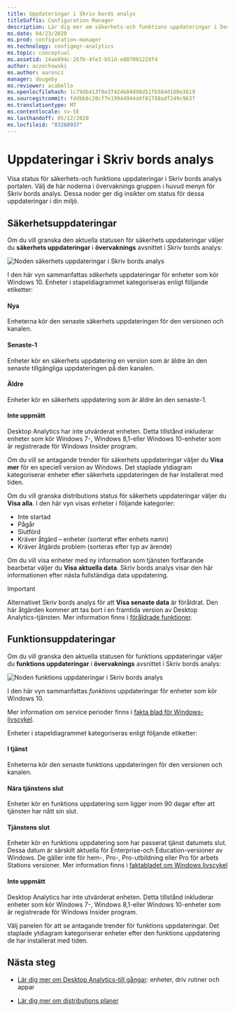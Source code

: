 ```yaml
---
title: Uppdateringar i Skriv bords analys
titleSuffix: Configuration Manager
description: Lär dig mer om säkerhets-och funktions uppdateringar i Desktop Analytics.
ms.date: 04/23/2020
ms.prod: configuration-manager
ms.technology: configmgr-analytics
ms.topic: conceptual
ms.assetid: 14ae894c-26fb-4fe3-b51d-e80700122df4
author: aczechowski
ms.author: aaroncz
manager: dougeby
ms.reviewer: acabello
ms.openlocfilehash: 1c79db413f8e37424b84d98d51fb584d168e3819
ms.sourcegitcommit: fddbb6c20cf7e19944944d4f81788adf249c963f
ms.translationtype: MT
ms.contentlocale: sv-SE
ms.lasthandoff: 05/12/2020
ms.locfileid: "83268937"
---
```

# <a name="updates-in-desktop-analytics"></a>Uppdateringar i Skriv bords analys

Visa status för säkerhets-och funktions uppdateringar i Skriv bords analys portalen. Välj de här noderna i övervaknings gruppen i huvud menyn för Skriv bords analys. Dessa noder ger dig insikter om status för dessa uppdateringar i din miljö.


## <a name="security-updates"></a>Säkerhetsuppdateringar

Om du vill granska den aktuella statusen för säkerhets uppdateringar väljer du **säkerhets uppdateringar** i **övervaknings** avsnittet i Skriv bords analys:

![Noden säkerhets uppdateringar i Skriv bords analys](media/security-updates.png)

I den här vyn sammanfattas *säkerhets* uppdateringar för enheter som kör Windows 10. Enheter i stapeldiagrammet kategoriseras enligt följande etiketter:

#### <a name="latest"></a>Nya

Enheterna kör den senaste säkerhets uppdateringen för den versionen och kanalen.

#### <a name="latest-1"></a>Senaste-1

Enheter kör en säkerhets uppdatering en version som är äldre än den senaste tillgängliga uppdateringen på den kanalen.

#### <a name="older"></a>Äldre

Enheter kör en säkerhets uppdatering som är äldre än den senaste-1.

#### <a name="not-measured"></a>Inte uppmätt

Desktop Analytics har inte utvärderat enheten. Detta tillstånd inkluderar enheter som kör Windows 7-, Windows 8,1-eller Windows 10-enheter som är registrerade för Windows Insider program.  

Om du vill se antagande trender för säkerhets uppdateringar väljer du **Visa mer** för en speciell version av Windows. Det staplade ytdiagram kategoriserar enheter efter säkerhets uppdateringen de har installerat med tiden.

Om du vill granska distributions status för säkerhets uppdateringar väljer du **Visa alla**. I den här vyn visas enheter i följande kategorier:

- Inte startad
- Pågår
- Slutförd
- Kräver åtgärd – enheter (sorterat efter enhets namn)
- Kräver åtgärds problem (sorteras efter typ av ärende)

Om du vill visa enheter med ny information som tjänsten fortfarande bearbetar väljer du **Visa aktuella data**. Skriv bords analys visar den här informationen efter nästa fullständiga data uppdatering.

  > [!IMPORTANT]
  > Alternativet Skriv bords analys för att **Visa senaste data** är föråldrat. Den här åtgärden kommer att tas bort i en framtida version av Desktop Analytics-tjänsten. Mer information finns i [föråldrade funktioner](../core/plan-design/changes/deprecated/removed-and-deprecated-cmfeatures.md).<!--7080949-->  

## <a name="feature-updates"></a>Funktionsuppdateringar

Om du vill granska den aktuella statusen för funktions uppdateringar väljer du **funktions uppdateringar** i **övervaknings** avsnittet i Skriv bords analys:

![Noden funktions uppdateringar i Skriv bords analys](media/feature-updates.png)

I den här vyn sammanfattas *funktions* uppdateringar för enheter som kör Windows 10.

Mer information om service perioder finns i [fakta blad för Windows-livscykel](https://support.microsoft.com/help/13853/windows-lifecycle-fact-sheet).  

Enheter i stapeldiagrammet kategoriseras enligt följande etiketter:

#### <a name="in-service"></a>I tjänst

Enheterna kör den senaste funktions uppdateringen för den versionen och kanalen.  

#### <a name="near-end-of-service"></a>Nära tjänstens slut

Enheter kör en funktions uppdatering som ligger inom 90 dagar efter att tjänsten har nått sin slut.

#### <a name="end-of-service"></a>Tjänstens slut

Enheter kör en funktions uppdatering som har passerat tjänst datumets slut. Dessa datum är särskilt aktuella för Enterprise-och Education-versioner av Windows. De gäller inte för hem-, Pro-, Pro-utbildning eller Pro för arbets Stations versioner. Mer information finns i [faktabladet om Windows livscykel](https://support.microsoft.com/help/13853/windows-lifecycle-fact-sheet)

#### <a name="not-measured"></a>Inte uppmätt

Desktop Analytics har inte utvärderat enheten. Detta tillstånd inkluderar enheter som kör Windows 7-, Windows 8,1-eller Windows 10-enheter som är registrerade för Windows Insider program.

Välj panelen för att se antagande trender för funktions uppdateringar. Det staplade ytdiagram kategoriserar enheter efter den funktions uppdatering de har installerat med tiden.

## <a name="next-steps"></a>Nästa steg

- [Lär dig mer om Desktop Analytics-till gångar](about-assets.md): enheter, driv rutiner och appar  

- [Lär dig mer om distributions planer](about-deployment-plans.md)  
